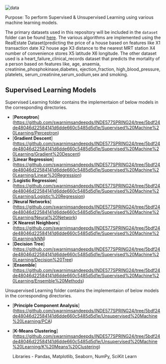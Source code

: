![data](https://github.com/swarnimsandeepds/INDE577SPRING24/assets/165357569/c50dace3-7052-41c2-930f-5a4f8b7dc9cd)

Purpose: To perform Supervised & Unsupervised Learning using various machine learning models. 

The primary datasets used in this repository will be included in the `dataset` folder can be found [here](https://github.com/swarnimsandeepds/INDE577SPRING24/tree/5bdf24de48046d22584141d6dde660c5485d5d1e/DATASET).
The various algorithms are implemented using the RealEstate Dataset(predicting the price of a house based on features like  X1 transaction date	X2 house age	X3 distance to the nearest MRT station	X4 number of convenience stores	X5 latitude	X6 longitude. 
The other dataset used is a heart_failure_clinical_records dataset that predicts the mortality of a person based on features like, age, anaemia, creatinine_phosphokinase,diabetes, ejection_fraction, high_blood_pressure, platelets, serum_creatinine,serum_sodium,sex and smoking.

## Supervised Learning Models

Supervised Learning folder contains the implementaion of below models in the corresponding directories.
- [**Perceptron**] (https://github.com/swarnimsandeepds/INDE577SPRING24/tree/5bdf24de48046d22584141d6dde660c5485d5d1e/Supervised%20Machine%20Learning/Perceptron)
- [**Gradient Descent**] (https://github.com/swarnimsandeepds/INDE577SPRING24/tree/5bdf24de48046d22584141d6dde660c5485d5d1e/Supervised%20Machine%20Learning/Gradient%20Descent)
- [**Linear Regression**] (https://github.com/swarnimsandeepds/INDE577SPRING24/tree/5bdf24de48046d22584141d6dde660c5485d5d1e/Supervised%20Machine%20Learning/Linear%20Regression)
- [**Logistic Regression**] (https://github.com/swarnimsandeepds/INDE577SPRING24/tree/5bdf24de48046d22584141d6dde660c5485d5d1e/Supervised%20Machine%20Learning/Logistic%20Regression)
- [**Neural Networks**] (https://github.com/swarnimsandeepds/INDE577SPRING24/tree/5bdf24de48046d22584141d6dde660c5485d5d1e/Supervised%20Machine%20Learning/Neural%20Network)
- [**K Nearest Neighbors**] (https://github.com/swarnimsandeepds/INDE577SPRING24/tree/5bdf24de48046d22584141d6dde660c5485d5d1e/Supervised%20Machine%20Learning/kNN)
- [**Decision Tree**] (https://github.com/swarnimsandeepds/INDE577SPRING24/tree/5bdf24de48046d22584141d6dde660c5485d5d1e/Supervised%20Machine%20Learning/Decision%20Tree)
- [**Ensemble**] (https://github.com/swarnimsandeepds/INDE577SPRING24/tree/5bdf24de48046d22584141d6dde660c5485d5d1e/Supervised%20Machine%20Learning/Ensemble%20Methods)


Unsupervised Learning folder contains the implementaion of below models in the corresponding directories.
- [**Principle Component Analysis**] (https://github.com/swarnimsandeepds/INDE577SPRING24/tree/5bdf24de48046d22584141d6dde660c5485d5d1e/Unsupervised%20Machine%20Learning/PCA)
- [**K-Means Clustering**] (https://github.com/swarnimsandeepds/INDE577SPRING24/tree/5bdf24de48046d22584141d6dde660c5485d5d1e/Unsupervised%20Machine%20Learning/K%20Means%20Clustering)

  Libraries - Pandas, Matplotlib, Seaborn, NumPy, SciKit Learn
